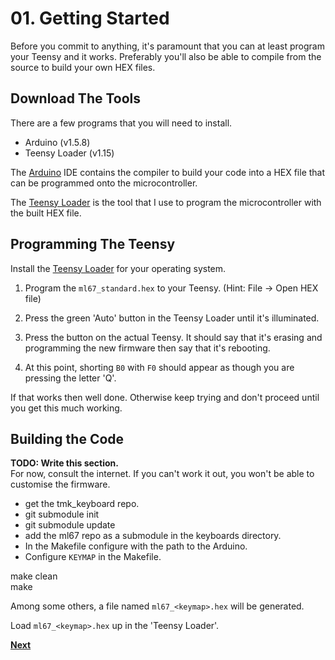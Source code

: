# 01. Getting Started

Before you commit to anything, it's paramount that you can at least program your Teensy and it works. Preferably you'll also be able to compile from the source to build your own HEX files.


## Download The Tools

There are a few programs that you will need to install.

- Arduino (v1.5.8)
- Teensy Loader (v1.15)

The [Arduino]() IDE contains the compiler to build your code into a HEX file that can be programmed onto the microcontroller.

The [Teensy Loader](https://www.pjrc.com/teensy/loader.html) is the tool that I use to program the microcontroller with the built HEX file.


## Programming The Teensy

Install the [Teensy Loader](https://www.pjrc.com/teensy/loader.html) for your operating system.

1. Program the `ml67_standard.hex` to your Teensy. (Hint: File -> Open HEX file)

2. Press the green 'Auto' button in the Teensy Loader until it's illuminated.

3. Press the button on the actual Teensy. It should say that it's erasing and programming the new firmware then say that it's rebooting.
4. At this point, shorting `B0` with `F0` should appear as though you are pressing the letter 'Q'.

If that works then well done. Otherwise keep trying and don't proceed until you get this much working.


## Building the Code

**TODO: Write this section.**  
For now, consult the internet. If you can't work it out, you won't be able to customise the firmware.


- get the tmk_keyboard repo.
- git submodule init
- git submodule update
- add the ml67 repo as a submodule in the keyboards directory.
- In the Makefile configure with the path to the Arduino.
- Configure `KEYMAP` in the Makefile.

make clean  
make

Among some others, a file named `ml67_<keymap>.hex` will be generated.

Load `ml67_<keymap>.hex` up in the 'Teensy Loader'.

**[Next](./02-circuit.md)**
